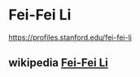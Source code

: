 # Fei-Fei Li



https://profiles.stanford.edu/fei-fei-li





## wikipedia [Fei-Fei Li](https://en.wikipedia.org/wiki/Fei-Fei_Li)